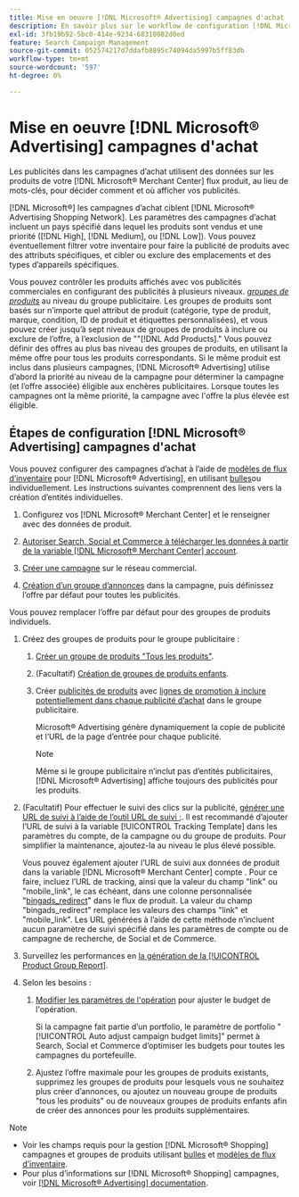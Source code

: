 ```yaml
---
title: Mise en oeuvre [!DNL Microsoft® Advertising] campagnes d'achat
description: En savoir plus sur le workflow de configuration [!DNL Microsoft® Advertising] campagnes d’achat.
exl-id: 3fb19b92-5bc0-414e-9234-68310082d0ed
feature: Search Campaign Management
source-git-commit: 052574217d7ddafb8895c74094da5997b5ff83db
workflow-type: tm+mt
source-wordcount: '597'
ht-degree: 0%

---
```


# Mise en oeuvre [!DNL Microsoft® Advertising] campagnes d&#39;achat

Les publicités dans les campagnes d’achat utilisent des données sur les produits de votre [!DNL Microsoft® Merchant Center] flux produit, au lieu de mots-clés, pour décider comment et où afficher vos publicités.

[!DNL Microsoft®] les campagnes d’achat ciblent [!DNL Microsoft® Advertising Shopping Network]. Les paramètres des campagnes d’achat incluent un pays spécifié dans lequel les produits sont vendus et une priorité ([!DNL High], [!DNL Medium], ou [!DNL Low]). Vous pouvez éventuellement filtrer votre inventaire pour faire la publicité de produits avec des attributs spécifiques, et cibler ou exclure des emplacements et des types d’appareils spécifiques.

Vous pouvez contrôler les produits affichés avec vos publicités commerciales en configurant des publicités à plusieurs niveaux. *[groupes de produits](/help/search-social-commerce/campaign-management/campaigns/product-group-about.md)* au niveau du groupe publicitaire. Les groupes de produits sont basés sur n’importe quel attribut de produit (catégorie, type de produit, marque, condition, ID de produit et étiquettes personnalisées), et vous pouvez créer jusqu’à sept niveaux de groupes de produits à inclure ou exclure de l’offre, à l’exclusion de &quot;&quot;[!DNL Add Products].&quot; Vous pouvez définir des offres au plus bas niveau des groupes de produits, en utilisant la même offre pour tous les produits correspondants. Si le même produit est inclus dans plusieurs campagnes, [!DNL Microsoft® Advertising] utilise d’abord la priorité au niveau de la campagne pour déterminer la campagne (et l’offre associée) éligible aux enchères publicitaires. Lorsque toutes les campagnes ont la même priorité, la campagne avec l&#39;offre la plus élevée est éligible.

## Étapes de configuration [!DNL Microsoft® Advertising] campagnes d&#39;achat

Vous pouvez configurer des campagnes d’achat à l’aide de [modèles de flux d’inventaire](/help/search-social-commerce/campaign-management/inventory-feeds/inventory-feeds-about.md) pour [!DNL Microsoft® Advertising], en utilisant [bulles](/help/search-social-commerce/campaign-management/bulksheets/bulksheet-about.md)ou individuellement. Les instructions suivantes comprennent des liens vers la création d’entités individuelles.

1. Configurez vos [!DNL Microsoft® Merchant Center] et le renseigner avec des données de produit.

1. [Autoriser Search, Social et Commerce à télécharger les données à partir de la variable [!DNL Microsoft® Merchant Center] account](/help/search-social-commerce/campaign-management/accounts/merchant-account-manage.md).

1. [Créer une campagne](/help/search-social-commerce/campaign-management/campaigns/campaign-manage.md) sur le réseau commercial.

1. [Création d’un groupe d’annonces](/help/search-social-commerce/campaign-management/campaigns/ad-group-manage.md) dans la campagne, puis définissez l’offre par défaut pour toutes les publicités.

Vous pouvez remplacer l’offre par défaut pour des groupes de produits individuels.

1. Créez des groupes de produits pour le groupe publicitaire :

   1. [Créer un groupe de produits &quot;Tous les produits&quot;](/help/search-social-commerce/campaign-management/campaigns/product-group-manage.md).

   1. (Facultatif) [Création de groupes de produits enfants](/help/search-social-commerce/campaign-management/campaigns/product-group-manage.md).

   1. Créer [publicités de produits](/help/search-social-commerce/campaign-management/campaigns/ad-manage.md) avec [lignes de promotion à inclure potentiellement dans chaque publicité d’achat](/help/search-social-commerce/campaign-management/campaigns/product-group-settings-microsoft.md) dans le groupe publicitaire.

      Microsoft® Advertising génère dynamiquement la copie de publicité et l’URL de la page d’entrée pour chaque publicité.

      >[!NOTE]
      >
      >Même si le groupe publicitaire n’inclut pas d’entités publicitaires, [!DNL Microsoft® Advertising] affiche toujours des publicités pour les produits.

1. (Facultatif) Pour effectuer le suivi des clics sur la publicité, [générer une URL de suivi à l’aide de l’outil URL de suivi ;](/help/search-social-commerce/tools/click-tracking-url-generate.md). Il est recommandé d’ajouter l’URL de suivi à la variable [!UICONTROL Tracking Template] dans les paramètres du compte, de la campagne ou du groupe de produits. Pour simplifier la maintenance, ajoutez-la au niveau le plus élevé possible.

   Vous pouvez également ajouter l’URL de suivi aux données de produit dans la variable [!DNL Microsoft® Merchant Center] compte . Pour ce faire, incluez l’URL de tracking, ainsi que la valeur du champ &quot;link&quot; ou &quot;mobile_link&quot;, le cas échéant, dans une colonne personnalisée &quot;[bingads_redirect](https://help.ads.microsoft.com/#apex/3/en/51084)&quot; dans le flux de produit. La valeur du champ &quot;bingads_redirect&quot; remplace les valeurs des champs &quot;link&quot; et &quot;mobile_link&quot;. Les URL générées à l’aide de cette méthode n’incluent aucun paramètre de suivi spécifié dans les paramètres de compte ou de campagne de recherche, de Social et de Commerce.

1. Surveillez les performances en [la génération de la [!UICONTROL Product Group Report]](/help/search-social-commerce/reports/management/basic-advanced/basic-advanced-report-generate.md).

1. Selon les besoins :

   1. [Modifier les paramètres de l&#39;opération](/help/search-social-commerce/campaign-management/campaigns/campaign-manage.md) pour ajuster le budget de l&#39;opération.

      Si la campagne fait partie d’un portfolio, le paramètre de portfolio &quot;[!UICONTROL Auto adjust campaign budget limits]&quot; permet à Search, Social et Commerce d’optimiser les budgets pour toutes les campagnes du portefeuille.

   1. Ajustez l’offre maximale pour les groupes de produits existants, supprimez les groupes de produits pour lesquels vous ne souhaitez plus créer d’annonces, ou ajoutez un nouveau groupe de produits &quot;tous les produits&quot; ou de nouveaux groupes de produits enfants afin de créer des annonces pour les produits supplémentaires.

>[!NOTE]
>
>* Voir les champs requis pour la gestion [!DNL Microsoft® Shopping] campagnes et groupes de produits utilisant [bulles](/help/search-social-commerce/campaign-management/bulksheets/bulksheet-data-formats/bulksheet-data-microsoft.md) et [modèles de flux d’inventaire](/help/search-social-commerce/campaign-management/inventory-feeds/ad-templates/template-microsoft-shopping.md).
>* Pour plus d’informations sur [!DNL Microsoft® Shopping] campagnes, voir [[!DNL Microsoft® Advertising] documentation](https://help.ads.microsoft.com/#apex/3/en/50903).
